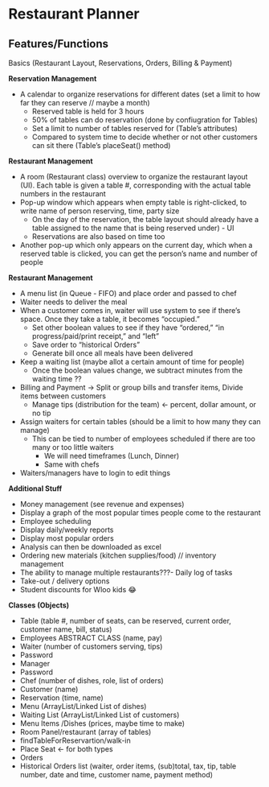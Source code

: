 # Restaurant Planner

## Features/Functions


Basics (Restaurant Layout, Reservations, Orders, Billing & Payment)

**Reservation Management**
- A calendar to organize reservations for different dates (set a limit to how far they can reserve // maybe a month)
    - Reserved table is held for 3 hours
    - 50% of tables can do reservation (done by confiugration for Tables)
    - Set a limit to number of tables reserved for (Table’s attributes)
    - Compared to system time to decide whether or not other customers can sit there (Table’s placeSeat() method)

**Restaurant Management**
- A room (Restaurant class) overview to organize the restaurant layout (UI). Each table is given a table #, corresponding with the actual table numbers in the restaurant
- Pop-up window which appears when empty table is right-clicked, to write name of person reserving, time, party size
    - On the day of the reservation, the table layout should already have a table assigned to the name that is being reserved under) - UI
    - Reservations are also based on time too
- Another pop-up which only appears on the current day, which when a reserved table is clicked, you can get the person’s name and number of people

**Restaurant Management**
- A menu list (in Queue - FIFO) and place order and passed to chef
- Waiter needs to deliver the meal
- When a customer comes in, waiter will use system to see if there’s space. Once they take a table, it becomes “occupied.”
    - Set other boolean values to see if they have “ordered,” “in progress/paid/print receipt,” and “left”
    - Save order to “historical Orders”
    - Generate bill once all meals have been delivered
- Keep a waiting list (maybe allot a certain amount of time for people)
    - Once the boolean values change, we subtract minutes from the waiting time ??
- Billing and Payment → Split or group bills and transfer items, Divide items between customers
    - Manage tips (distribution for the team) ← percent, dollar amount, or no tip
- Assign waiters for certain tables (should be a limit to how many they can manage)
    - This can be tied to number of employees scheduled if there are too many or too little waiters
        - We will need timeframes (Lunch, Dinner)
        - Same with chefs
- Waiters/managers have to login to edit things

**Additional Stuff**
- Money management (see revenue and expenses)
- Display a graph of the most popular times people come to the restaurant
- Employee scheduling
- Display daily/weekly reports
- Display most popular orders
- Analysis can then be downloaded as excel
- Ordering new materials (kitchen supplies/food) // inventory management
- The ability to manage multiple restaurants???- Daily log of tasks
- Take-out / delivery options
- Student discounts for Wloo kids 😂

**Classes (Objects)**
- Table (table #, number of seats, can be reserved, current order, customer name, bill, status)
- Employees ABSTRACT CLASS (name, pay)
- Waiter (number of customers serving, tips)
- Password
- Manager
- Password
- Chef (number of dishes, role, list of orders)
- Customer (name)
- Reservation (time, name)
- Menu (ArrayList/Linked List of dishes)
- Waiting List (ArrayList/Linked List of customers)
- Menu Items /Dishes (prices, maybe time to make)
- Room Panel/restaurant (array of tables)
- findTableForReservartion/walk-in
- Place Seat ← for both types
- Orders
- Historical Orders list (waiter, order items, (sub)total, tax,  tip, table number, date and time, customer name, payment method)









